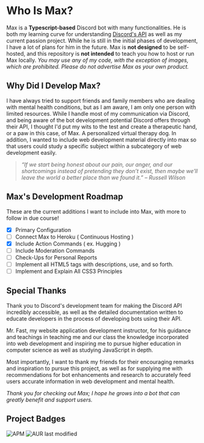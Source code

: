 # Who Is Max?
Max is a **Typescript-based** Discord bot with many functionalities. He is both my learning curve for understanding [Discord's API](https://discord.com/developers/docs/intro) as well as my current passion project. While he is still in the initial phases of development, I have a lot of plans for him in the future. Max is **not designed** to be self-hosted, and this repository is **not intended** to teach you how to host or run Max locally. *You may use any of my code, with the exception of images, which are prohibited. Please do not advertise Max as your own product.*

## Why Did I Develop Max?
I have always tried to support friends and family members who are dealing with mental health conditions, but as I am aware, I am only one person with limited resources. While I handle most of my communication via Discord, and being aware of the bot development potential Discord offers through their API, I thought I'd put my wits to the test and create a therapeutic hand, or a paw in this case, of Max. A personalized virtual therapy dog. In addition, I wanted to include web development material directly into max so that users could study a specific subject within a subcategory of web development easily.

> _“If we start being honest about our pain, our anger, and our shortcomings instead of pretending they don’t exist, then maybe we’ll leave the world a better place than we found it.” – Russell Wilson_

## Max's Development Roadmap
These are the current additions I want to include into Max, with more to follow in due course!

- [x] Primary Configuration
- [ ] Connect Max to Heroku ( Continuous Hosting )
- [X] Include Action Commands ( ex. Hugging )
- [ ] Include Moderation Commands
- [ ] Check-Ups for Personal Reports
- [ ] Implement all HTML5 tags with descriptions, use, and so forth.
- [ ] Implement and Explain All CSS3 Principles

## Special Thanks
Thank you to Discord's development team for making the Discord API incredibly accessible, as well as the detailed documentation written to educate developers in the process of developing bots using their API.

Mr. Fast, my website application development instructor, for his guidance and teachings in teaching me and our class the knowledge incorporated into web development and inspiring me to pursue higher education in computer science as well as studying JavaScript in depth.

Most importantly, I want to thank my friends for their encouraging remarks and inspiration to pursue this project, as well as for supplying me with recommendations for bot enhancements and research to accurately feed users accurate information in web development and mental health.

*Thank you for checking out Max; I hope he grows into a bot that can greatly benefit and support users.*

## Project Badges

![APM](https://img.shields.io/apm/l/vim-mode?color=%23cbe3ff&label=License&style=flat-square) 
![AUR last modified](https://img.shields.io/aur/last-modified/google-chrome?color=%23cbe3ff&label=Last%20Edited&style=flat-square)
